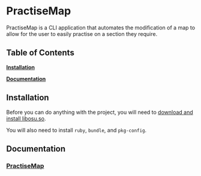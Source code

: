 # PractiseMap

PractiseMap is a CLI application that automates the modification of a map to allow for the user to easily practise on a section they require. 

## Table of Contents

**[Installation](#install)**

**[Documentation](#doc)**

<a name='install'></a>

## Installation

Before you can do anything with the project, you will need to [download and install libosu.so](https://github.com/K3VRAL/libosu).

You will also need to install `ruby`, `bundle`, and `pkg-config`.

<a name='doc'></a>

## Documentation

### [PractiseMap](/doc/PractiseMap.md)